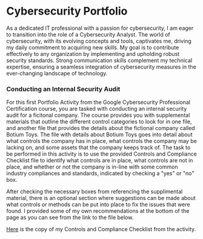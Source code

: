 # Cybersecurity Portfolio

As a dedicated IT professional with a passion for cybersecurity, I am eager to transition into the role of a Cybersecurity Analyst. The world of cybersecurity, with its evolving concepts and tools, captivates me, driving my daily commitment to acquiring new skills. My goal is to contribute effectively to any organization by implementing and upholding robust security standards. Strong communication skills complement my technical expertise, ensuring a seamless integration of cybersecurity measures in the ever-changing landscape of technology.

### Conducting an Internal Security Audit
For this first Portfolio Activity from the Google Cybersecurity Professional Certification course, you are tasked with conducting an internal security audit for a ficitonal company. The course provides you with supplemental materials that outline the different control categories to look for in one file, and another file that provides the details about the fictional company called Botium Toys. The file with details about Botium Toys goes into detail about what controls the company has in place, what controls the company may be lacking on, and some assets that the company keeps track of. The task to be performed in this activity is to use the provided Controls and Compliance Checklist file to identify what controls are in place, what controls are not in place, and whether or not the company is in-line with some common industry compliances and standards, indicated by checking a "yes" or "no" box. 

After checking the necessary boxes from referencing the supplimental material, there is an optional section where suggestions can be made about what controls or methods can be put into place to fix the issues that were found. I provided some of my own recommendations at the bottom of the page as you can see from the link to the file below.

[Here](https://github.com/ramgarces/CybersecurityPortfolio/blob/main/Controls%20and%20Compliance%20Checklist%20-%20Ramiro%20Garces%20Jr.pdf) is the copy of my Controls and Compliance Checklist from the activity. 
